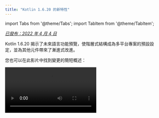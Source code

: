 ```yaml
---
title: "Kotlin 1.6.20 的新特性"
---
```

import Tabs from '@theme/Tabs';
import TabItem from '@theme/TabItem';

_[已發布：2022 年 4 月 4 日](releases#release-details)_

Kotlin 1.6.20 揭示了未來語言功能預覽，使階層式結構成為多平台專案的預設設定，並為其他元件帶來了漸進式改進。

您也可以在此影片中找到變更的簡短概述：

<video src="https://www.youtube.com/v/8F19ds109-o" title="What's new in Kotlin 1.6.20"/>

## 語言 （Language）

在 Kotlin 1.6.20 中，您可以嘗試兩個新的語言功能：

* [Kotlin/JVM 的 Context Receivers 原型](#prototype-of-context-receivers-for-kotlin-jvm)
* [絕對不可為空類型（Definitely non-nullable types）](#definitely-non-nullable-types)

### Kotlin/JVM 的 Context Receivers 原型

:::note
此功能是僅適用於 Kotlin/JVM 的原型。啟用 `-Xcontext-receivers` 後，
編譯器將產生無法在生產程式碼中使用的預發布二進位檔。
僅在您的玩具專案中使用 Context Receivers。
我們感謝您在 [YouTrack](https://youtrack.jetbrains.com/issues/KT) 中的回饋。

使用 Kotlin 1.6.20，您不再僅限於擁有一個 Receiver。如果需要更多，您可以透過將 Context Receivers 新增至函式、屬性和類別宣告，使這些宣告具有上下文相依性（或 _contextual_）。Contextual 宣告會執行下列動作：

* 它要求所有宣告的 Context Receivers 都以隱含 Receiver 的形式存在於呼叫者的範圍中。
* 它將宣告的 Context Receivers 以隱含 Receiver 的形式帶入其主體範圍中。

```kotlin
interface LoggingContext {
    val log: Logger // 此上下文提供記錄器的參考
}

context(LoggingContext)
fun startBusinessOperation() {
    // 您可以存取 log 屬性，因為 LoggingContext 是隱含 Receiver
    log.info("Operation has started")
}

fun test(loggingContext: LoggingContext) {
    with(loggingContext) {
        // 您需要在範圍中擁有 LoggingContext 作為隱含 Receiver
        // 才能呼叫 startBusinessOperation()
        startBusinessOperation()
    }
}
```

若要在專案中啟用 Context Receivers，請使用 `-Xcontext-receivers` 編譯器選項。
您可以在 [KEEP](https://github.com/Kotlin/KEEP/blob/master/proposals/context-receivers#detailed-design) 中找到此功能及其語法的詳細說明。

請注意，此實作是原型：

* 啟用 `-Xcontext-receivers` 後，編譯器將產生無法在生產程式碼中使用的預發布二進位檔
* 目前 IDE 對於 Context Receivers 的支援極少

請在您的玩具專案中試用此功能，並在 [此 YouTrack 問題](https://youtrack.jetbrains.com/issue/KT-42435) 中與我們分享您的想法和經驗。
如果您遇到任何問題，請[提交新的問題](https://kotl.in/issue)。

### 絕對不可為空類型（Definitely non-nullable types）

絕對不可為空類型處於 [Beta](components-stability) 階段。它們幾乎穩定，
但未來可能需要遷移步驟。
我們會盡力減少您必須進行的任何變更。

為了在擴充泛型 Java 類別和介面時提供更好的互通性，Kotlin 1.6.20 允許您使用新的語法 `T & Any` 將泛型類型參數標記為在使用位置上絕對不可為空。
語法形式來自於 [交集類型](https://en.wikipedia.org/wiki/Intersection_type) 的標記法，現在僅限於 `&` 左側具有可為空上限，右側具有不可為空 `Any` 的類型參數：

```kotlin
fun <T> elvisLike(x: T, y: T & Any): T & Any = x ?: y

fun main() {
    // OK
    elvisLike<String>("", "").length
    // 錯誤：'null' 不能是非空類型的值
    elvisLike<String>("", null).length

    // OK
    elvisLike<String?>(null, "").length
    // 錯誤：'null' 不能是非空類型的值
    elvisLike<String?>(null, null).length
}
```

將語言版本設定為 `1.7` 以啟用此功能：

<Tabs groupId="build-script">
<TabItem value="kotlin" label="Kotlin" default>

```kotlin
kotlin {
    sourceSets.all {
        languageSettings.apply {
            languageVersion = "1.7"
        }
    }
}
```

</TabItem>
<TabItem value="groovy" label="Groovy" default>

```groovy
kotlin {
    sourceSets.all {
        languageSettings {
            languageVersion = '1.7'
        }
    }
}
```

</TabItem>
</Tabs>

在 [KEEP](https://github.com/Kotlin/KEEP/blob/master/proposals/definitely-non-nullable-types) 中深入瞭解絕對不可為空類型。

## Kotlin/JVM

Kotlin 1.6.20 引入：

* JVM 介面中預設方法的回溯相容性改進：[適用於介面的新 `@JvmDefaultWithCompatibility` 註解](#new-jvmdefaultwithcompatibility-annotation-for-interfaces) 和 [`-Xjvm-default` 模式中的回溯相容性變更](#compatibility-changes-in-the-xjvm-default-modes)
* [支援在 JVM 後端並行編譯單一模組](#support-for-parallel-compilation-of-a-single-module-in-the-jvm-backend)
* [支援對可呼叫的函式介面建構函式的參考](#support-for-callable-references-to-functional-interface-constructors)

### 適用於介面的新 @JvmDefaultWithCompatibility 註解

Kotlin 1.6.20 引入了新的註解 [`@JvmDefaultWithCompatibility`](https://kotlinlang.org/api/latest/jvm/stdlib/kotlin.jvm/-jvm-default-with-compatibility/)：將它與 `-Xjvm-default=all` 編譯器選項一起使用，[以在 JVM 介面中建立預設方法](java-to-kotlin-interop#default-methods-in-interfaces)，適用於任何 Kotlin 介面中的任何非抽象成員。

如果有用戶端使用在沒有 `-Xjvm-default=all` 選項的情況下編譯的 Kotlin 介面，則它們可能與使用此選項編譯的程式碼不具備二進位檔回溯相容性。
在 Kotlin 1.6.20 之前，為了避免此回溯相容性問題，[建議的方法](https://blog.jetbrains.com/kotlin/2020/07/kotlin-1-4-m3-generating-default-methods-in-interfaces/#JvmDefaultWithoutCompatibility) 是使用 `-Xjvm-default=all-compatibility` 模式，以及適用於不需要此類型回溯相容性的介面的 `@JvmDefaultWithoutCompatibility` 註解。

此方法存在一些缺點：

* 當新增新的介面時，您可能會輕易忘記新增註解。
* 通常，非公開部分中的介面比公開 API 中的介面更多，因此您最終會在程式碼中的許多位置都擁有此註解。

現在，您可以使用 `-Xjvm-default=all` 模式，並使用 `@JvmDefaultWithCompatibility` 註解標記介面。
這可讓您將此註解一次新增至公開 API 中的所有介面，並且您不需要對任何新的非公開程式碼使用任何註解。

請在 [此 YouTrack 票證](https://youtrack.jetbrains.com/issue/KT-48217) 中留下關於此新註解的回饋。

### -Xjvm-default 模式中的回溯相容性變更

Kotlin 1.6.20 新增了針對以 `-Xjvm-default=all` 或 `-Xjvm-default=all-compatibility` 模式編譯的模組，在預設模式（`-Xjvm-default=disable` 編譯器選項）中編譯模組的選項。
與之前一樣，如果所有模組都具有 `-Xjvm-default=all` 或 `-Xjvm-default=all-compatibility` 模式，編譯也會成功。
您可以在 [此 YouTrack 問題](https://youtrack.jetbrains.com/issue/KT-47000) 中留下您的回饋。

Kotlin 1.6.20 棄用了編譯器選項 `-Xjvm-default` 的 `compatibility` 和 `enable` 模式。
其他模式的描述中也存在與回溯相容性相關的變更，但整體邏輯保持不變。
您可以查看[更新的描述](java-to-kotlin-interop#compatibility-modes-for-default-methods)。

如需 Java 互通性中預設方法的詳細資訊，請參閱[互通性文件](java-to-kotlin-interop#default-methods-in-interfaces) 和
[此部落格文章](https://blog.jetbrains.com/kotlin/2020/07/kotlin-1-4-m3-generating-default-methods-in-interfaces/)。

### 支援在 JVM 後端並行編譯單一模組

支援在 JVM 後端並行編譯單一模組是 [實驗性](components-stability) 的。
它可能會隨時被捨棄或變更。需要選擇加入（請參閱以下詳細資訊），並且您應該僅將它用於評估目的。
我們感謝您在 [YouTrack](https://youtrack.jetbrains.com/issue/KT-46085) 中對它的回饋。

我們正在繼續努力[縮短新的 JVM IR 後端編譯時間](https://youtrack.jetbrains.com/issue/KT-46768)。
在 Kotlin 1.6.20 中，我們新增了實驗性 JVM IR 後端模式，以並行方式編譯模組中的所有檔案。
並行編譯最多可以減少 15% 的總編譯時間。

使用 [編譯器選項](compiler-reference#compiler-options) `-Xbackend-threads` 啟用實驗性並行後端模式。
將下列引數用於此選項：

* `N` 是您想要使用的執行緒數。它不應大於您的 CPU 核心數；否則，由於執行緒之間切換上下文，並行化會停止有效
* `0` 對於每個 CPU 核心使用單獨的執行緒

[Gradle](gradle) 可以並行執行任務，但是當一個專案（或專案的主要部分）僅是從 Gradle 的角度來看的一個大型任務時，此類型的並行化作用不大。
如果您有一個非常大的單體模組，請使用並行編譯來更快地進行編譯。
如果您的專案由許多小型模組組成，並且具有由 Gradle 並行化的建置，則新增另一層並行化可能會由於上下文切換而損害效能。

並行編譯有一些限制：
* 它不適用於 [kapt](kapt)，因為 kapt 停用了 IR 後端
* 依設計，它需要更多 JVM 堆積。堆積量與執行緒數成正比

:::

### 支援對可呼叫的函式介面建構函式的參考

:::note
支援對可呼叫的函式介面建構函式的參考是 [實驗性](components-stability) 的。
它可能會隨時被捨棄或變更。需要選擇加入（請參閱以下詳細資訊），並且您應該僅將它用於評估目的。
我們感謝您在 [YouTrack](https://youtrack.jetbrains.com/issue/KT-47939) 中對它的回饋。

支援對函式介面建構函式的 [可呼叫參考](reflection#callable-references) 增加了一種來源回溯相容的方式，可從具有建構函式函式的介面遷移到 [函式介面](fun-interfaces)。

請考慮下列程式碼：

```kotlin
interface Printer {
    fun print()
}

fun Printer(block: () `->` Unit): Printer = object : Printer { override fun print() = block() }
```

啟用對函式介面建構函式的可呼叫參考後，可以使用函式介面宣告來取代此程式碼：

```kotlin
fun interface Printer {
    fun print()
}
```

其建構函式將隱式建立，並且任何使用 `::Printer` 函式參考的程式碼都將編譯。例如：

```kotlin
documentsStorage.addPrinter(::Printer)
```

透過使用 [`@Deprecated`](https://kotlinlang.org/api/latest/jvm/stdlib/kotlin/-deprecated/) 註解和 `DeprecationLevel.HIDDEN` 標記舊版函式 `Printer` 來保留二進位檔回溯相容性：

```kotlin
@Deprecated(message = "Your message about the deprecation", level = DeprecationLevel.HIDDEN)
fun Printer(...) {...}
```

使用編譯器選項 `-XXLanguage:+KotlinFunInterfaceConstructorReference` 啟用此功能。

## Kotlin/Native

Kotlin/Native 1.6.20 標誌著其新元件的持續開發。我們朝著在其他平台上提供一致的 Kotlin 體驗又邁出了一步：

* [關於新記憶體管理員的更新](#an-update-on-the-new-memory-manager)
* [用於新記憶體管理員中 Sweep 階段的並行實作](#concurrent-implementation-for-the-sweep-phase-in-new-memory-manager)
* [註解類別的實例化](#instantiation-of-annotation-classes)
* [與 Swift async/await 的互通性：傳回 Swift 的 Void 而不是 KotlinUnit](#interop-with-swift-async-await-returning-void-instead-of-kotlinunit)
* [具有 libbacktrace 的更佳堆疊追蹤](#better-stack-traces-with-libbacktrace)
* [支援獨立 Android 可執行檔](#support-for-standalone-android-executables)
* [效能改進](#performance-improvements)
* [改進 cinterop 模組匯入期間的錯誤處理](#improved-error-handling-during-cinterop-modules-import)
* [支援 Xcode 13 程式庫](#support-for-xcode-13-libraries)

### 關於新記憶體管理員的更新

新的 Kotlin/Native 記憶體管理員處於 [Alpha](components-stability) 階段。
它可能會以不回溯相容的方式變更，並且未來需要手動遷移。
我們感謝您在 [YouTrack](https://youtrack.jetbrains.com/issue/KT-48525) 中對它的回饋。

:::

使用 Kotlin 1.6.20，您可以試用新 Kotlin/Native 記憶體管理員的 Alpha 版本。
它消除了 JVM 和 Native 平台之間的差異，以在多平台專案中提供一致的開發人員體驗。
例如，您將可以更輕鬆地建立適用於 Android 和 iOS 的新跨平台行動應用程式。

新的 Kotlin/Native 記憶體管理員解除了對執行緒之間物件共用的限制。
它還提供了安全且無需任何特殊管理或註解的無記憶體洩漏並行程式設計基本元素。

新的記憶體管理員將在未來的版本中成為預設設定，因此我們建議您立即試用它。
查看我們的 [部落格文章](https://blog.jetbrains.com/kotlin/2021/08/try-the-new-kotlin-native-memory-manager-development-preview/) 以瞭解有關新記憶體管理員的更多資訊，並探索示範專案，或直接跳到 [遷移指示](https://github.com/JetBrains/kotlin/blob/master/kotlin-native/NEW_MM) 以自行試用。

嘗試在您的專案中使用新的記憶體管理員，以瞭解它的運作方式，並在我們的問題追蹤器 [YouTrack](https://youtrack.jetbrains.com/issue/KT-48525) 中分享回饋。

### 用於新記憶體管理員中 Sweep 階段的並行實作

如果您已切換到我們在 [Kotlin 1.6 中宣布](whatsnew16#preview-of-the-new-memory-manager) 的新記憶體管理員，您可能會注意到執行時間的巨大改進：我們的基準測試顯示平均提高了 35%。
從 1.6.20 開始，還有適用於新記憶體管理員的 Sweep 階段的並行實作。
這也應該可以提高效能並減少垃圾收集器暫停的持續時間。

若要為新的 Kotlin/Native 記憶體管理員啟用此功能，請傳遞下列編譯器選項：

```bash
-Xgc=cms 
```

請隨時在此 [YouTrack 問題](https://youtrack.jetbrains.com/issue/KT-48526) 中分享您對新記憶體管理員效能的回饋。

### 註解類別的實例化

在 Kotlin 1.6.0 中，註解類別的實例化對於 Kotlin/JVM 和 Kotlin/JS 而言已變得 [穩定](components-stability)。
1.6.20 版本提供了對 Kotlin/Native 的支援。

深入瞭解[註解類別的實例化](annotations#instantiation)。

### 與 Swift async/await 的互通性：傳回 Swift 的 Void 而不是 KotlinUnit

:::note
與 Swift async/await 的並行互通性是 [實驗性](components-stability) 的。它可能會隨時被捨棄或變更。
您應該僅將它用於評估目的。我們感謝您在 [YouTrack](https://youtrack.jetbrains.com/issue/KT-47610) 中對它的回饋。

我們一直在繼續開發 [與 Swift 的 async/await 進行實驗性互通性](whatsnew1530#experimental-interoperability-with-swift-5-5-async-await)（自 Swift 5.5 起可用）。
Kotlin 1.6.20 與先前版本在處理具有 `Unit` 傳回類型的 `suspend` 函式的方式上有所不同。

先前，此類函式在 Swift 中呈現為傳回 `KotlinUnit` 的 `async` 函式。但是，它們的正確傳回類型是 `Void`，類似於非暫停函式。

為了避免中斷現有的程式碼，我們引入了一個 Gradle 屬性，使編譯器能夠將傳回 `Unit` 的暫停函式轉換為傳回類型為 `Void` 的 `async` Swift：

```none
# gradle.properties
kotlin.native.binary.unitSuspendFunctionObjCExport=proper
```

我們計劃在未來的 Kotlin 版本中將此行為設為預設行為。

### 具有 libbacktrace 的更佳堆疊追蹤

使用 libbacktrace 解決來源位置是 [實驗性](components-stability) 的。它可能會隨時被捨棄或變更。
您應該僅將它用於評估目的。我們感謝您在 [YouTrack](https://youtrack.jetbrains.com/issue/KT-48424) 中對它的回饋。

Kotlin/Native 現在能夠產生具有檔案位置和行號的詳細堆疊追蹤，
以便更好地對 `linux*`（`linuxMips32` 和 `linuxMipsel32` 除外）和 `androidNative*` 目標進行偵錯。

此功能在幕後使用 [libbacktrace](https://github.com/ianlancetaylor/libbacktrace) 程式庫。
查看下列程式碼以查看差異範例：

```kotlin
fun main() = bar()
fun bar() = baz()
inline fun baz() {
    error("")
}
```

* **1.6.20 之前：**

```text
Uncaught Kotlin exception: kotlin.IllegalStateException:
   at 0   example.kexe        0x227190       kfun:kotlin.Throwable#<init>(kotlin.String?){} + 96
   at 1   example.kexe        0x221e4c       kfun:kotlin.Exception#<init>(kotlin.String?){} + 92
   at 2   example.kexe        0x221f4c       kfun:kotlin.RuntimeException#<init>(kotlin.String?){} + 92
   at 3   example.kexe        0x22234c       kfun:kotlin.IllegalStateException#<init>(kotlin.String?){} + 92
   at 4   example.kexe        0x25d708       kfun:#bar(){} + 104
   at 5   example.kexe        0x25d68c       kfun:#main(){} + 12
```

* **具有 libbacktrace 的 1.6.20：**

```text
Uncaught Kotlin exception: kotlin.IllegalStateException:
   at 0   example.kexe        0x229550    kfun:kotlin.Throwable#<init>(kotlin.String?){} + 96 (/opt/buildAgent/work/c3a91df21e46e2c8/kotlin/kotlin-native/runtime/src/main/kotlin/kotlin/Throwable.kt:24:37)
   at 1   example.kexe        0x22420c    kfun:kotlin.Exception#<init>(kotlin.String?){} + 92 (/opt/buildAgent/work/c3a91df21e46e2c8/kotlin/kotlin-native/runtime/src/main/kotlin/kotlin/Exceptions.kt:23:44)
   at 2   example.kexe        0x22430c    kfun:kotlin.RuntimeException#<init>(kotlin.String?){} + 92 (/opt/buildAgent/work/c3a91df21e46e2c8/kotlin/kotlin-native/runtime/src/main/kotlin/kotlin/Exceptions.kt:34:44)
   at 3   example.kexe        0x22470c    kfun:kotlin.IllegalStateException#<init>(kotlin.String?){} + 92 (/opt/buildAgent/work/c3a91df21e46e2c8/kotlin/kotlin-native/runtime/src/main/kotlin/kotlin/Exceptions.kt:70:44)
   at 4   example.kexe        0x25fac8    kfun:#bar(){} + 104 [inlined] (/opt/buildAgent/work/c3a91df21e46e2c8/kotlin/libraries/stdlib/src/kotlin/util/Preconditions.kt:143:56)
   at 5   example.kexe        0x25fac8    kfun:#bar(){} + 104 [inlined] (/private/tmp/backtrace/src/commonMain/kotlin/app.kt:4:5)
   at 6   example.kexe        0x25fac8    kfun:#bar(){} + 104 (/private/tmp/backtrace/src/commonMain/kotlin/app.kt:2:13)
   at 7   example.kexe        0x25fa4c    kfun:#main(){} + 12 (/private/tmp/backtrace/src/commonMain/kotlin/app.kt:1:14)
```

在堆疊追蹤中已具有檔案位置和行號的 Apple 目標上，libbacktrace 為內嵌函式呼叫提供更多詳細資訊：

* **1.6.20 之前：**

```text
Uncaught Kotlin exception: kotlin.IllegalStateException:
   at 0   example.kexe    0x10a85a8f8    kfun:kotlin.Throwable#<init>(kotlin.String?){} + 88 (/opt/buildAgent/work/c3a91df21e46e2c8/kotlin/kotlin-native/runtime/src/main/kotlin/kotlin/Throwable.kt:24:37)
   at 1   example.kexe    0x10a855846    kfun:kotlin.Exception#<init>(kotlin.String?){} + 86 (/opt/buildAgent/work/c3a91df21e46e2c8/kotlin/kotlin-native/runtime/src/main/kotlin/kotlin/Exceptions.kt:23:44)
   at 2   example.kexe    0x10a855936    kfun:kotlin.RuntimeException#<init>(kotlin.String?){} + 86 (/opt/buildAgent/work/c3a91df21e46e2c8/kotlin/kotlin-native/runtime/src/main/kotlin/kotlin/Exceptions.kt:34:44)
   at 3   example.kexe    0x10a855c86    kfun:kotlin.IllegalStateException#<init>(kotlin.String?){} + 86 (/opt/buildAgent/work/c3a91df21e46e2c8/kotlin/kotlin-native/runtime/src/main/kotlin/kotlin/Exceptions.kt:70:44)
   at 4   example.kexe    0x10a8489a5    kfun:#bar(){} + 117 (/private/tmp/backtrace/src/commonMain/kotlin/app.kt:2:1)
   at 5   example.kexe    0x10a84891c    kfun:#main(){} + 12 (/private/tmp/backtrace/src/commonMain/kotlin/app.kt:1:14)
...
```

* **具有 libbacktrace 的 1.6.20：**

```text
Uncaught Kotlin exception: kotlin.IllegalStateException:
   at 0   example.kexe    0x10669bc88    kfun:kotlin.Throwable#<init>(kotlin.String?){} + 88 (/opt/buildAgent/work/c3a91df21e46e2c8/kotlin/kotlin-native/runtime/src/main/kotlin/kotlin/Throwable.kt:24:37)
   at 1   example.kexe    0x106696bd6    kfun:kotlin.Exception#<init>(kotlin.String?){} + 86 (/opt/buildAgent/work/c3a91df21e46e2c8/kotlin/kotlin-native/runtime/src/main/kotlin/kotlin/Exceptions.kt:23:44)
   at 2   example.kexe    0x106696cc6    kfun:kotlin.RuntimeException#<init>(kotlin.String?){} + 86 (/opt/buildAgent/work/c3a91df21e46e2c8/kotlin/kotlin-native/runtime/src/main/kotlin/kotlin/Exceptions.kt:34:44)
   at 3   example.kexe    0x106697016    kfun:kotlin.IllegalStateException#<init>(kotlin.String?){} + 86 (/opt/buildAgent/work/c3a91df21e46e2c8/kotlin/kotlin-native/runtime/src/main/kotlin/kotlin/Exceptions.kt:70:44)
   at 4   example.kexe    0x106689d35    kfun:#bar(){} + 117 [inlined] (/opt/buildAgent/work/c3a91df21e46e2c8/kotlin/libraries/stdlib/src/kotlin/util/Preconditions.kt:143:56)  
:::caution
at 5   example.kexe    0x106689d35    kfun:#bar(){} + 117 [inlined] (/private/tmp/backtrace/src/commonMain/kotlin/app.kt:4:5)
   at 6   example.kexe    0x106689d35    kfun:#bar(){} + 117 (/private/tmp/backtrace/src/commonMain/kotlin/app.kt:2:13)
   at 7   example.kexe    0x106689cac    kfun:#main(){} + 12 (/private/tmp/backtrace/src/commonMain/kotlin/app.kt:1:14)
...
```

若要產生具有 libbacktrace 的更佳堆疊追蹤，請將下列行新增至 `gradle.properties`：

```none
# gradle.properties
kotlin.native.binary.sourceInfoType=libbacktrace
```

請在此 [YouTrack 問題](https://youtrack.jetbrains.com/issue/KT-48424) 中告訴我們使用 libbacktrace 偵錯 Kotlin/Native 的運作方式。

### 支援獨立 Android 可執行檔

先前，Kotlin/Native 中的 Android Native 可執行檔實際上並不是可執行檔，而是您可以當作 NativeActivity 使用的共用程式庫。現在有一個選項可以為 Android Native 目標產生標準可執行檔。

為此，在專案的 `build.gradle(.kts)` 部分中，設定 `androidNative` 目標的可執行檔區塊。
新增下列二進位檔選項：

```kotlin
kotlin {
    androidNativeX64("android") {
        binaries {
            executable {
                binaryOptions["androidProgramType"] = "standalone"
            }
        }
    }
}
```

請注意，此功能將在 Kotlin 1.7.0 中成為預設設定。
如果您想要保留目前的行為，請使用下列設定：

```kotlin
binaryOptions["androidProgramType"] = "nativeActivity"
```

感謝 Mattia Iavarone 的 [實作](https://github.com/jetbrains/kotlin/pull/4624)！

### 效能改進

我們正在努力開發 Kotlin/Native，以[加快編譯程序](https://youtrack.jetbrains.com/issue/KT-42294) 並改善您的開發體驗。

Kotlin 1.6.20 帶來了一些效能更新和錯誤修正，這些更新和錯誤修正會影響 Kotlin 產生的 LLVM IR。
根據我們內部專案的基準測試，我們平均實現了下列效能提升：

* 執行時間縮短 15%
* 發布和偵錯二進位檔的程式碼大小縮小 20%
* 發布二進位檔的編譯時間縮短 26%

這些變更還將大型內部專案上偵錯二進位檔的編譯時間縮短了 10%。

為了實現這一點，我們為一些編譯器產生的合成物件實作了靜態初始化，改進了我們為每個函式建構 LLVM IR 的方式，並最佳化了編譯器快取。

### 改進 cinterop 模組匯入期間的錯誤處理

此版本針對您使用 `cinterop` 工具匯入 Objective-C 模組（這是 CocoaPods Pod 的典型做法）的情況引入了改進的錯誤處理。
先前，如果您在嘗試使用 Objective-C 模組時發生錯誤（例如，在處理標頭中的編譯錯誤時），您會收到一條沒有提供太多資訊的錯誤訊息，例如 `fatal error: could not build module $name`。
我們擴充了 `cinterop` 工具的這一部分，因此您將收到一條包含擴充描述的錯誤訊息。

### 支援 Xcode 13 程式庫

自此版本起，Xcode 13 隨附的程式庫已獲得完整支援。
您可以隨時從 Kotlin 程式碼中的任何位置存取它們。

## Kotlin Multiplatform

1.6.20 為 Kotlin Multiplatform 帶來了下列值得注意的更新：

* [階層式結構支援現在是所有新多平台專案的預設設定](#hierarchical-structure-support-for-multiplatform-projects)
* [Kotlin CocoaPods Gradle 外掛程式收到了幾個用於 CocoaPods 整合的實用功能](#kotlin-cocoapods-gradle-plugin)

### 階層式結構支援現在是多平台專案的預設設定

Kotlin 1.6.20 預設已啟用階層式結構支援。
自從 [在 Kotlin 1.4.0 中引入它](whatsnew14#sharing-code-in-several-targets-with-the-hierarchical-project-structure) 以來，我們已大幅改進前端並使 IDE 匯入穩定。

先前，有兩種方法可以在多平台專案中新增程式碼。第一種方法是將它插入特定於平台的來源集，該來源集僅限於一個目標且無法由其他平台重複使用。
第二種方法是使用在目前 Kotlin 支援的所有平台上共用的通用來源集。

現在，您可以[在多個類似的 Native 目標之間共用原始碼](#better-code-sharing-in-your-project)，這些目標會重複使用許多通用邏輯和第三方 API。
此技術將提供正確的預設相依性，並找到共用程式碼中可用的確切 API。
這消除了複雜的建置設定，並且不必使用解決方法來取得 IDE 支援以在 Native 目標之間共用來源集。
它還有助於防止不安全的 API 用法，這些用法適用於不同的目標。

此技術對於 [程式庫作者](#more-opportunities-for-library-authors) 也會派上用場，因為階層式專案結構允許他們發布和使用具有適用於目標子集的通用 API 的程式庫。

預設情況下，使用階層式專案結構發布的程式庫僅與階層式結構專案相容。

#### 專案中更好的程式碼共用

如果沒有階層式結構支援，則沒有直接的方法可以在 _某些_（但不是_所有_）[Kotlin 目標](multiplatform-dsl-reference#targets) 之間共用程式碼。
一個常見的範例是在所有 iOS 目標之間共用程式碼，並存取特定於 iOS 的 [相依性](multiplatform-share-on-platforms#connect-platform-specific-libraries)，例如 Foundation。

感謝階層式專案結構支援，您現在可以開箱即用地實現此目的。
在新的結構中，來源集形成階層。
您可以使用適用於給定來源集編譯成的每個目標的特定於平台的語言功能和相依性。

例如，請考慮一個具有兩個目標的典型多平台專案，即適用於 iOS 裝置和模擬器的 `iosArm64` 和 `iosX64`。
Kotlin 工具瞭解到這兩個目標具有相同的功能，並允許您從中繼來源集 `iosMain` 存取該功能。

<img src="/img/ios-hierarchy-example.jpg" alt="iOS hierarchy example" width="700" style={{verticalAlign: 'middle'}}/>

Kotlin 工具鏈提供正確的預設相依性，例如 Kotlin/Native stdlib 或 Native 程式庫